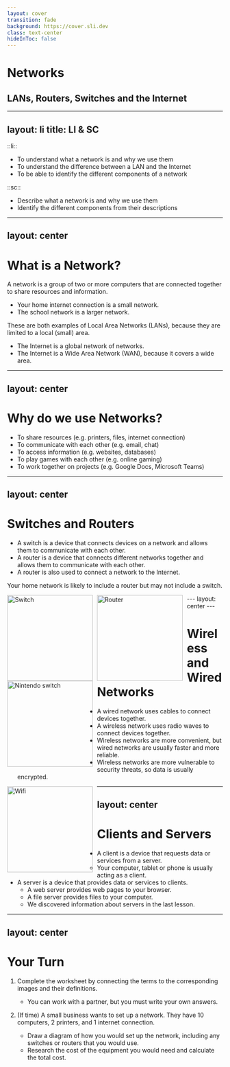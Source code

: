 ```yaml
---
layout: cover
transition: fade
background: https://cover.sli.dev
class: text-center
hideInToc: false
---
```


# Networks

## LANs, Routers, Switches and the Internet
---
layout: li
title: LI & SC
---
::li::

- To understand what a network is and why we use them
- To understand the difference between a LAN and the Internet
- To be able to identify the different components of a network

::sc::
- Describe what a network is and why we use them
- Identify the different components from their descriptions

---
layout: center
---
# What is a Network?

A network is a group of two or more computers that are connected together to share resources and information.

- Your home internet connection is a small network.
- The school network is a larger network. 

These are both examples of Local Area Networks (LANs), because they are limited to a local (small) area.

- The Internet is a global network of networks.
- The Internet is a Wide Area Network (WAN), because it covers a wide area.

---
layout: center
---

# Why do we use Networks?

- To share resources (e.g. printers, files, internet connection)
- To communicate with each other (e.g. email, chat)
- To access information (e.g. websites, databases)
- To play games with each other (e.g. online gaming)
- To work together on projects (e.g. Google Docs, Microsoft Teams)

---
layout: center
---

# Switches and Routers
- A switch is a device that connects devices on a network and allows them to communicate with each other.
- A router is a device that connects different networks together and allows them to communicate with each other.
- A router is also used to connect a network to the Internet.

Your home network is likely to include a router but may not include a switch.

<img src="\img\switch.jpg" alt="Switch" width="200px" style="float: left; margin-right: 10px;" />
<img src="\img\router.webp" alt="Router" width="200px"style="float: left; margin-right: 10px;" />
<img src="\img\nintendo.jpg" alt="Nintendo switch" width="200px"style="float: left; margin-right: 10px;">
---
layout: center
---

# Wireless and Wired Networks

- A wired network uses cables to connect devices together.
- A wireless network uses radio waves to connect devices together.
- Wireless networks are more convenient, but wired networks are usually faster and more reliable.
- Wireless networks are more vulnerable to security threats, so data is usually encrypted.

<img src="\img\wifi.png" alt="Wifi" width="200px" style="float: left; margin-right: 10px;" />

---
layout: center
---

# Clients and Servers

- A client is a device that requests data or services from a server.
    - Your computer, tablet or phone is usually acting as a client.
- A server is a device that provides data or services to clients.
    - A web server provides web pages to your browser.
    - A file server provides files to your computer.
    - We discovered information about servers in the last lesson.

---
layout: center
---

# Your Turn

1. Complete the worksheet by connecting the terms to the corresponding images and their definitions.
    - You can work with a partner, but you must write your own answers.

2. (If time) A small business wants to set up a network. They have 10 computers, 2 printers, and 1 internet connection. 
    - Draw a diagram of how you would set up the network, including any switches or routers that you would use.
    - Research the cost of the equipment you would need and calculate the total cost.
